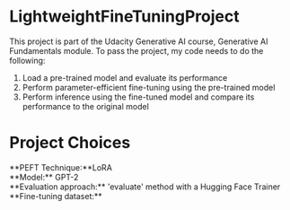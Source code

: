 # LightweightFineTuningProject

This project is part of the Udacity Generative AI course, Generative AI Fundamentals module. To pass the project, my code needs to do the following:

1. Load a pre-trained model and evaluate its performance
2. Perform parameter-efficient fine-tuning using the pre-trained model
3. Perform inference using the fine-tuned model and compare its performance to the original model

<h1>Project Choices</h1>
**PEFT Technique:**LoRA <br>
**Model:** GPT-2 <br>
**Evaluation approach:** 'evaluate' method with a Hugging Face Trainer <br>
**Fine-tuning dataset:**
